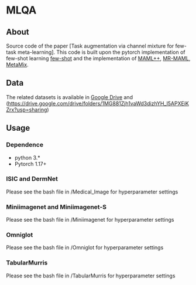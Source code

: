 # MLQA

## About
Source code of the paper [Task augmentation via channel mixture for few-task meta-learning]. 
This code is built upon the pytorch implementation of few-shot learning [few-shot](https://github.com/oscarknagg/few-shot) and the implementation of [MAML++](https://github.com/AntreasAntoniou/HowToTrainYourMAMLPytorch), [MR-MAML](https://github.com/mingzhang-yin/Meta-learning-without-memorization), [MetaMix](https://github.com/huaxiuyao/MetaMix).

## Data
The related datasets is available in [Google Drive](https://drive.google.com/drive/folders/1nKZQBV-NVwnvHOGFxZovb4AJyWp7_GTz?usp=sharing) and (https://drive.google.com/drive/folders/1MG881Zjh1vaWd3dizhYH_l5APXEiKZrx?usp=sharing)

## Usage
### Dependence
* python 3.*
* Pytorch 1.17+

### ISIC and DermNet
Please see the bash file in /Medical_Image for hyperparameter settings

### Miniimagenet and Miniimagenet-S
Please see the bash file in /Miniimagenet for hyperparameter settings

### Omniglot
Please see the bash file in /Omniglot for hyperparameter settings

### TabularMurris
Please see the bash file in /TabularMurris for hyperparameter settings



